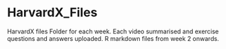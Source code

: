 # HarvardX_Files
HarvardX files
Folder for each week. Each video summarised and exercise questions and answers uploaded. R markdown files from week 2 onwards.
